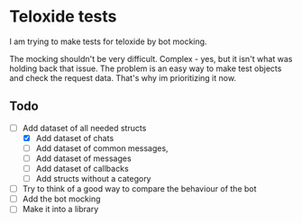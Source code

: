 # Teloxide tests

I am trying to make tests for teloxide by bot mocking.

The mocking shouldn't be very difficult. Complex - yes, but it isn't what was holding back that issue. The problem is an easy way to make test objects and check the request data. That's why im prioritizing it now.

## Todo

- [ ] Add dataset of all needed structs
    - [x] Add dataset of chats
    - [ ] Add dataset of common messages,
    - [ ] Add dataset of messages
    - [ ] Add dataset of callbacks
    - [ ] Add structs without a category
- [ ] Try to think of a good way to compare the behaviour of the bot
- [ ] Add the bot mocking
- [ ] Make it into a library

